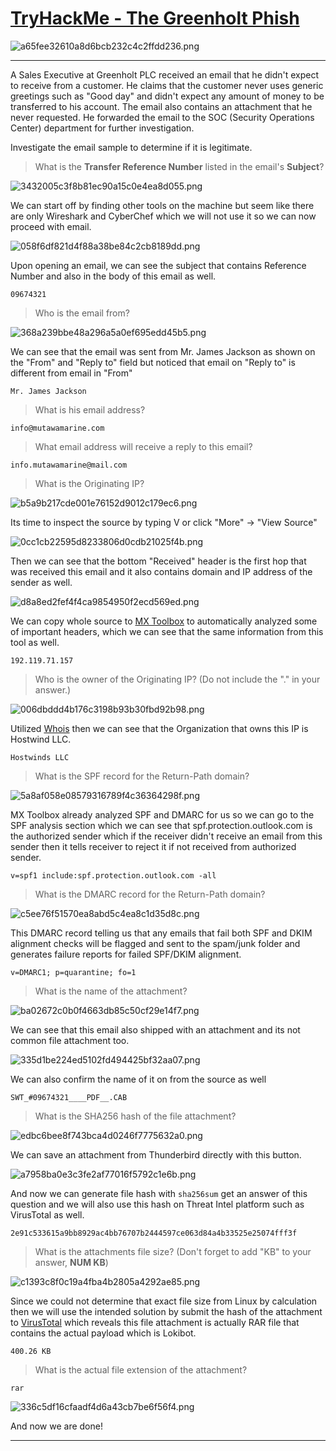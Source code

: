 # [TryHackMe - The Greenholt Phish](https://tryhackme.com/room/phishingemails5fgjlzxc)
![a65fee32610a8d6bcb232c4c2ffdd236.png](/resources/a65fee32610a8d6bcb232c4c2ffdd236.png)
***
A Sales Executive at Greenholt PLC received an email that he didn't expect to receive from a customer. He claims that the customer never uses generic greetings such as "Good day" and didn't expect any amount of money to be transferred to his account. The email also contains an attachment that he never requested. He forwarded the email to the SOC (Security Operations Center) department for further investigation. 

Investigate the email sample to determine if it is legitimate. 

>What is the **Transfer Reference Number** listed in the email's **Subject**?

![3432005c3f8b81ec90a15c0e4ea8d055.png](/resources/3432005c3f8b81ec90a15c0e4ea8d055.png)

We can start off by finding other tools on the machine but seem like there are only Wireshark and CyberChef which we will not use it so we can now proceed with email.

![058f6df821d4f88a38be84c2cb8189dd.png](/resources/058f6df821d4f88a38be84c2cb8189dd.png)

Upon opening an email, we can see the subject that contains Reference Number and also in the body of this email as well.

```
09674321
```

>Who is the email from?

![368a239bbe48a296a5a0ef695edd45b5.png](/resources/368a239bbe48a296a5a0ef695edd45b5.png)

We can see that the email was sent from Mr. James Jackson as shown on the "From" and "Reply to" field but noticed that email on "Reply to" is different from email in "From"

```
Mr. James Jackson
```

>What is his email address?
```
info@mutawamarine.com
```

>What email address will receive a reply to this email? 
```
info.mutawamarine@mail.com
```

>What is the Originating IP?

![b5a9b217cde001e76152d9012c179ec6.png](/resources/b5a9b217cde001e76152d9012c179ec6.png)

Its time to inspect the source by typing V or click "More" -> "View Source"

![0cc1cb22595d8233806d0cdb21025f4b.png](/resources/0cc1cb22595d8233806d0cdb21025f4b.png)

Then we can see that the bottom "Received" header is the first hop that was received this email and it also contains domain and IP address of the sender as well.

![d8a8ed2fef4f4ca9854950f2ecd569ed.png](/resources/d8a8ed2fef4f4ca9854950f2ecd569ed.png)

We can copy whole source to [MX Toolbox](https://mxtoolbox.com/Public/Tools/EmailHeaders.aspx?huid=b7a8fc66-4b4f-4831-a63b-421fda233a7b) to automatically analyzed some of important headers, which we can see that the same information from this tool as well.

```
192.119.71.157
```

>Who is the owner of the Originating IP? (Do not include the "." in your answer.)

![006dbddd4b176c3198b93b30fbd92b98.png](/resources/006dbddd4b176c3198b93b30fbd92b98.png)

Utilized [Whois](https://who.is/whois-ip/ip-address/192.119.71.157) then we can see that the Organization that owns this IP is Hostwind LLC.

```
Hostwinds LLC
```

>What is the SPF record for the Return-Path domain?

![5a8af058e08579316789f4c36364298f.png](/resources/5a8af058e08579316789f4c36364298f.png)

MX Toolbox already analyzed SPF and DMARC for us so we can go to the SPF analysis section which we can see that spf.protection.outlook.com is the authorized sender which if the receiver didn't receive an email from this sender then it tells receiver to reject it if not received from authorized sender.

```
v=spf1 include:spf.protection.outlook.com -all
```

>What is the DMARC record for the Return-Path domain?

![c5ee76f51570ea8abd5c4ea8c1d35d8c.png](/resources/c5ee76f51570ea8abd5c4ea8c1d35d8c.png)

This DMARC record telling us that any emails that fail both SPF and DKIM alignment checks will be flagged and sent to the spam/junk folder and generates failure reports for failed SPF/DKIM alignment.

```
v=DMARC1; p=quarantine; fo=1
```

>What is the name of the attachment?

![ba02672c0b0f4663db85c50cf29e14f7.png](/resources/ba02672c0b0f4663db85c50cf29e14f7.png)

We can see that this email also shipped with an attachment and its not common file attachment too.

![335d1be224ed5102fd494425bf32aa07.png](/resources/335d1be224ed5102fd494425bf32aa07.png)

We can also confirm the name of it on from the source as well

```
SWT_#09674321____PDF__.CAB
```

>What is the SHA256 hash of the file attachment?

![edbc6bee8f743bca4d0246f7775632a0.png](/resources/edbc6bee8f743bca4d0246f7775632a0.png)

We can save an attachment from Thunderbird directly with this button.

![a7958ba0e3c3fe2af77016f5792c1e6b.png](/resources/a7958ba0e3c3fe2af77016f5792c1e6b.png)

And now we can generate file hash with `sha256sum` get an answer of this question and we will also use this hash on Threat Intel platform such as VirusTotal as well.

```
2e91c533615a9bb8929ac4bb76707b2444597ce063d84a4b33525e25074fff3f
```

>What is the attachments file size? (Don't forget to add "KB" to your answer, **NUM KB**)

![c1393c8f0c19a4fba4b2805a4292ae85.png](/resources/c1393c8f0c19a4fba4b2805a4292ae85.png)

Since we could not determine that exact file size from Linux by calculation then we will use the intended solution by submit the hash of the attachment to [VirusTotal](https://www.virustotal.com/gui/file/2e91c533615a9bb8929ac4bb76707b2444597ce063d84a4b33525e25074fff3f) which reveals this file attachment is actually RAR file that contains the actual payload which is Lokibot.

```
400.26 KB
```

>What is the actual file extension of the attachment?
```
rar
```

![336c5df16cfaadf4d6a43cb7be6f56f4.png](/resources/336c5df16cfaadf4d6a43cb7be6f56f4.png)

And now we are done!
***